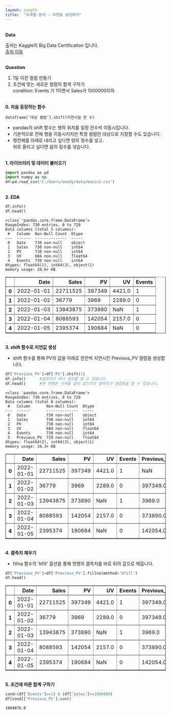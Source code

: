 ```yaml
---
layout: single
title:  "시계열 분석 - 지연값 생성하기"
---
```


<br/>**Data**<br/>

출처는 Kaggle의 Big Data Certification 입니다.<br/>
[출처 이동](https://www.kaggle.com/code/agileteam/py-t1-8-expected-questions/notebook)

<br/>**Question**<br/>
1. 1일 이전 컬럼 만들기
2. 조건에 맞는 새로운 컬럼의 합계 구하기<br/> condition: Events 가 1이면서 Sales가 1000000이하

<br/>**0. 처음 등장하는 함수**<br/>

    dataframe['대상 컬럼'].shift(지연시킬 칸 수)
    
+ pandas의 shift 함수는 행의 위치를 일정 칸수씩 이동시킵니다.
+ 기본적으로 전체 행을 이동시키지만 특정 컬럼만 대상으로 지정할 수도 있습니다.
+ 행전체를 아래로 내리고 싶다면 양의 정수를 넣고.<br/>위로 올리고 싶다면 음의 정수를 넣습니다.

<br/>**1. 라이브러리 및 데이터 불러오기**<br/>

```python
import pandas as pd
import numpy as np
df=pd.read_csv('C:/Users/woody/data/basic2.csv')
```

<br/>**2. EDA**<br/>

```python
df.info()
df.head()
```

    <class 'pandas.core.frame.DataFrame'>
    RangeIndex: 730 entries, 0 to 729
    Data columns (total 5 columns):
     #   Column  Non-Null Count  Dtype  
    ---  ------  --------------  -----  
     0   Date    730 non-null    object 
     1   Sales   730 non-null    int64  
     2   PV      730 non-null    int64  
     3   UV      684 non-null    float64
     4   Events  730 non-null    int64  
    dtypes: float64(1), int64(3), object(1)
    memory usage: 28.6+ KB
    


</style>
<table border="1" class="dataframe">
  <thead>
    <tr style="text-align: right;">
      <th></th>
      <th>Date</th>
      <th>Sales</th>
      <th>PV</th>
      <th>UV</th>
      <th>Events</th>
    </tr>
  </thead>
  <tbody>
    <tr>
      <th>0</th>
      <td>2022-01-01</td>
      <td>22711525</td>
      <td>397349</td>
      <td>4421.0</td>
      <td>1</td>
    </tr>
    <tr>
      <th>1</th>
      <td>2022-01-02</td>
      <td>36779</td>
      <td>3969</td>
      <td>2289.0</td>
      <td>0</td>
    </tr>
    <tr>
      <th>2</th>
      <td>2022-01-03</td>
      <td>13943875</td>
      <td>373890</td>
      <td>NaN</td>
      <td>1</td>
    </tr>
    <tr>
      <th>3</th>
      <td>2022-01-04</td>
      <td>8088593</td>
      <td>142054</td>
      <td>2157.0</td>
      <td>0</td>
    </tr>
    <tr>
      <th>4</th>
      <td>2022-01-05</td>
      <td>2395374</td>
      <td>190684</td>
      <td>NaN</td>
      <td>0</td>
    </tr>
  </tbody>
</table>
</div>


<br/>**3. shift 함수로 지연값 생성**<br/>

+ shift 함수를 통해 PV의 값을 아래로 한칸씩 지연시킨 Previous_PV 컬럼을 생성합니다.

```python
df['Previous_PV']=df['PV'].shift(1)  
df.info()      #결측치가 하나 생김을 알 수 있습니다.
df.head()      #맨 첫행은 가져올 값이 없으므로 결측치가 생겼음을 알 수 있습니다.
```

    <class 'pandas.core.frame.DataFrame'>
    RangeIndex: 730 entries, 0 to 729
    Data columns (total 6 columns):
     #   Column       Non-Null Count  Dtype  
    ---  ------       --------------  -----  
     0   Date         730 non-null    object 
     1   Sales        730 non-null    int64  
     2   PV           730 non-null    int64  
     3   UV           684 non-null    float64
     4   Events       730 non-null    int64  
     5   Previous_PV  729 non-null    float64
    dtypes: float64(2), int64(3), object(1)
    memory usage: 34.3+ KB
    




</style>
<table border="1" class="dataframe">
  <thead>
    <tr style="text-align: right;">
      <th></th>
      <th>Date</th>
      <th>Sales</th>
      <th>PV</th>
      <th>UV</th>
      <th>Events</th>
      <th>Previous_PV</th>
    </tr>
  </thead>
  <tbody>
    <tr>
      <th>0</th>
      <td>2022-01-01</td>
      <td>22711525</td>
      <td>397349</td>
      <td>4421.0</td>
      <td>1</td>
      <td>NaN</td>
    </tr>
    <tr>
      <th>1</th>
      <td>2022-01-02</td>
      <td>36779</td>
      <td>3969</td>
      <td>2289.0</td>
      <td>0</td>
      <td>397349.0</td>
    </tr>
    <tr>
      <th>2</th>
      <td>2022-01-03</td>
      <td>13943875</td>
      <td>373890</td>
      <td>NaN</td>
      <td>1</td>
      <td>3969.0</td>
    </tr>
    <tr>
      <th>3</th>
      <td>2022-01-04</td>
      <td>8088593</td>
      <td>142054</td>
      <td>2157.0</td>
      <td>0</td>
      <td>373890.0</td>
    </tr>
    <tr>
      <th>4</th>
      <td>2022-01-05</td>
      <td>2395374</td>
      <td>190684</td>
      <td>NaN</td>
      <td>0</td>
      <td>142054.0</td>
    </tr>
  </tbody>
</table>
</div>


<br/>**4. 결측치 채우기**<br/>

+ fillna 함수의 'bfill' 옵션을 통해 첫행의 결측치를 바로 뒤의 갚으로 채웁니다.

```python
df['Previous_PV']=df['Previous_PV'].fillna(method='bfill')
df.head()  
```




</style>
<table border="1" class="dataframe">
  <thead>
    <tr style="text-align: right;">
      <th></th>
      <th>Date</th>
      <th>Sales</th>
      <th>PV</th>
      <th>UV</th>
      <th>Events</th>
      <th>Previous_PV</th>
    </tr>
  </thead>
  <tbody>
    <tr>
      <th>0</th>
      <td>2022-01-01</td>
      <td>22711525</td>
      <td>397349</td>
      <td>4421.0</td>
      <td>1</td>
      <td>397349.0</td>
    </tr>
    <tr>
      <th>1</th>
      <td>2022-01-02</td>
      <td>36779</td>
      <td>3969</td>
      <td>2289.0</td>
      <td>0</td>
      <td>397349.0</td>
    </tr>
    <tr>
      <th>2</th>
      <td>2022-01-03</td>
      <td>13943875</td>
      <td>373890</td>
      <td>NaN</td>
      <td>1</td>
      <td>3969.0</td>
    </tr>
    <tr>
      <th>3</th>
      <td>2022-01-04</td>
      <td>8088593</td>
      <td>142054</td>
      <td>2157.0</td>
      <td>0</td>
      <td>373890.0</td>
    </tr>
    <tr>
      <th>4</th>
      <td>2022-01-05</td>
      <td>2395374</td>
      <td>190684</td>
      <td>NaN</td>
      <td>0</td>
      <td>142054.0</td>
    </tr>
  </tbody>
</table>
</div>


<br/>**5. 조건에 따른 합계 구하기**<br/>

```python
cond=(df['Events']==1) & (df['Sales']<=1000000)
df[cond]['Previous_PV'].sum()
```




    1894876.0


